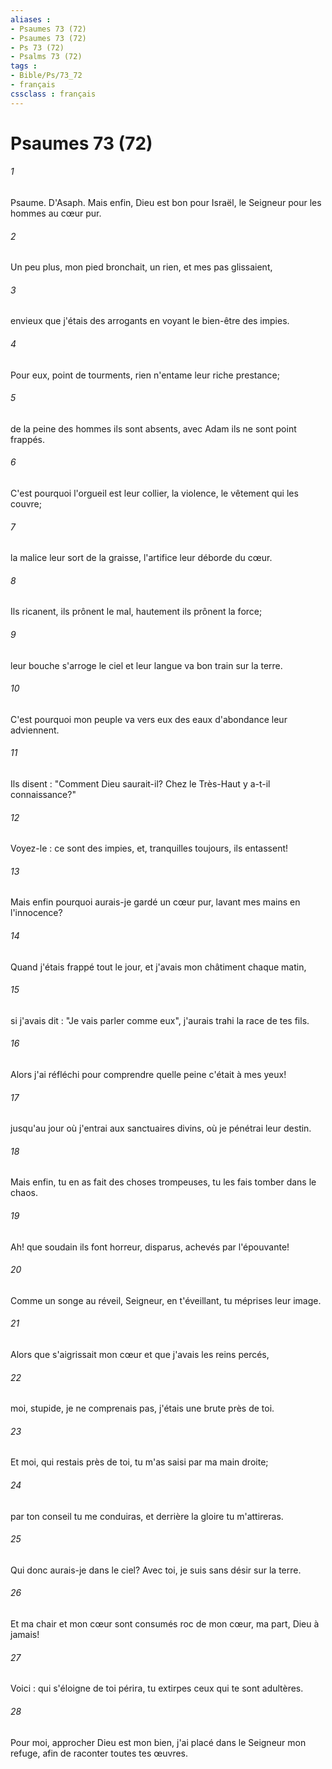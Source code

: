 ```yaml
---
aliases : 
- Psaumes 73 (72)
- Psaumes 73 (72)
- Ps 73 (72)
- Psalms 73 (72)
tags : 
- Bible/Ps/73_72
- français
cssclass : français
---
```


# Psaumes 73 (72)

###### 1
Psaume. D'Asaph. Mais enfin, Dieu est bon pour Israël, le Seigneur pour les hommes au cœur pur.
###### 2
Un peu plus, mon pied bronchait, un rien, et mes pas glissaient,
###### 3
envieux que j'étais des arrogants en voyant le bien-être des impies.
###### 4
Pour eux, point de tourments, rien n'entame leur riche prestance;
###### 5
de la peine des hommes ils sont absents, avec Adam ils ne sont point frappés.
###### 6
C'est pourquoi l'orgueil est leur collier, la violence, le vêtement qui les couvre;
###### 7
la malice leur sort de la graisse, l'artifice leur déborde du cœur.
###### 8
Ils ricanent, ils prônent le mal, hautement ils prônent la force;
###### 9
leur bouche s'arroge le ciel et leur langue va bon train sur la terre.
###### 10
C'est pourquoi mon peuple va vers eux des eaux d'abondance leur adviennent.
###### 11
Ils disent : "Comment Dieu saurait-il? Chez le Très-Haut y a-t-il connaissance?"
###### 12
Voyez-le : ce sont des impies, et, tranquilles toujours, ils entassent!
###### 13
Mais enfin pourquoi aurais-je gardé un cœur pur, lavant mes mains en l'innocence?
###### 14
Quand j'étais frappé tout le jour, et j'avais mon châtiment chaque matin,
###### 15
si j'avais dit : "Je vais parler comme eux", j'aurais trahi la race de tes fils.
###### 16
Alors j'ai réfléchi pour comprendre quelle peine c'était à mes yeux!
###### 17
jusqu'au jour où j'entrai aux sanctuaires divins, où je pénétrai leur destin.
###### 18
Mais enfin, tu en as fait des choses trompeuses, tu les fais tomber dans le chaos.
###### 19
Ah! que soudain ils font horreur, disparus, achevés par l'épouvante!
###### 20
Comme un songe au réveil, Seigneur, en t'éveillant, tu méprises leur image.
###### 21
Alors que s'aigrissait mon cœur et que j'avais les reins percés,
###### 22
moi, stupide, je ne comprenais pas, j'étais une brute près de toi.
###### 23
Et moi, qui restais près de toi, tu m'as saisi par ma main droite;
###### 24
par ton conseil tu me conduiras, et derrière la gloire tu m'attireras.
###### 25
Qui donc aurais-je dans le ciel? Avec toi, je suis sans désir sur la terre.
###### 26
Et ma chair et mon cœur sont consumés roc de mon cœur, ma part, Dieu à jamais!
###### 27
Voici : qui s'éloigne de toi périra, tu extirpes ceux qui te sont adultères.
###### 28
Pour moi, approcher Dieu est mon bien, j'ai placé dans le Seigneur mon refuge, afin de raconter toutes tes œuvres.
